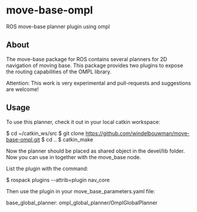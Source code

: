 move-base-ompl
==============

ROS move-base planner plugin using ompl

About
-----

The move-base package for ROS contains several planners for 2D navigation
of moving base. This package provides two plugins to expose the routing
capabilities of the OMPL library.

Attention: This work is very experimental and pull-requests and suggestions are welcome!

Usage
-----

To use this planner, check it out in your local catkin workspace:

  $ cd ~/catkin_ws/src
  $ git clone https://github.com/windelbouwman/move-base-ompl.git
  $ cd ..
  $ catkin_make

Now the planner should be placed as shared object in the devel/lib folder. Now you can use in 
together with the move_base node.

List the plugin with the command:

  $ rospack plugins --attrib=plugin nav_core


Then use the plugin in your move_base_parameters.yaml file:

  base_global_planner: ompl_global_planner/OmplGlobalPlanner

